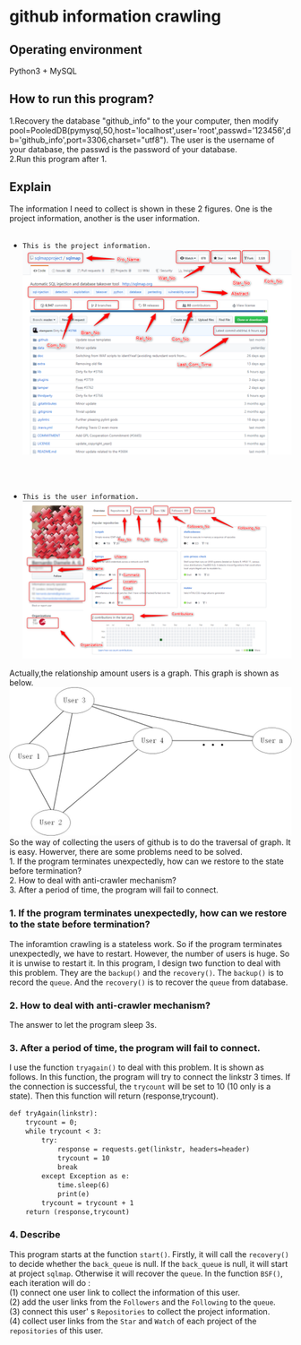 github information crawling
===========================



## Operating environment

Python3 + MySQL


## How to run this program?
1.Recovery the database "github_info" to the your computer, then modify pool=PooledDB(pymysql,50,host='localhost',user='root',passwd='123456',db='github_info',port=3306,charset="utf8"). The user is the username of your database, the passwd is the password of your database.
<br>2.Run this program after 1.


## Explain
The information I need to collect is shown in these 2 figures. One is the project information, another is the user information.
<br>
<br>

* `This is the project information.`
![image](https://github.com/HJX-zhanS/github-information-crawling/blob/master/projectinfo.png)
 <br>
 <br>
 
* `This is the user information.`
![image](https://github.com/HJX-zhanS/github-information-crawling/blob/master/userinfo.png)
 
 
Actually,the relationship amount users is a graph. This graph is shown as below.
![image](https://github.com/HJX-zhanS/github-information-crawling/blob/master/userrelationship.jpg)
<br>
So the way of collecting the users of github is to do the traversal of graph. It is easy. Howerver, there are some problems need to be solved.
<br>1. If the program terminates unexpectedly, how can we restore to the state before termination?
<br>2. How to deal with anti-crawler mechanism?
<br>3. After a period of time, the program will fail to connect.
<br>
### 1. If the program terminates unexpectedly, how can we restore to the state before termination?
The inforamtion crawling is a stateless work. So if the program terminates unexpectedly, we have to restart. However, the number of users is huge. So it is unwise to restart it. In this program, I design two function to deal with this problem. They are the `backup()` and the `recovery()`. The `backup()` is to record the `queue`. And the `recovery()` is to recover the `queue` from database.
### 2. How to deal with anti-crawler mechanism?
The answer to let the program sleep 3s.
### 3. After a period of time, the program will fail to connect.
I use the function `tryagain()` to deal with this problem. It is shown as follows. In this function, the program will try to connect the linkstr 3 times. If the connection is successful, the `trycount` will be set to 10 (10 only is a state). Then this function will return (response,trycount).
```
def tryAgain(linkstr):
    trycount = 0;
    while trycount < 3:
        try:
            response = requests.get(linkstr, headers=header)
            trycount = 10
            break
        except Exception as e:
            time.sleep(6)
            print(e)
        trycount = trycount + 1
    return (response,trycount)
 ```
### 4. Describe
This program starts at the function `start()`. Firstly, it will call the `recovery()` to decide whether the `back_queue` is null. If the `back_queue` is null, it will start at project `sqlmap`. Otherwise it will recover the `queue`. In the function `BSF()`, each iteration will do :
<br>
(1) connect one user link to collect the information of this user.
<br>
(2) add the user links from the `Followers` and the `Following` to the `queue`.
<br>
(3) connect this user' s `Repositories` to collect the project information.
<br> 
(4) collect user links from the `Star` and `Watch` of each project of the `repositories` of this user.
